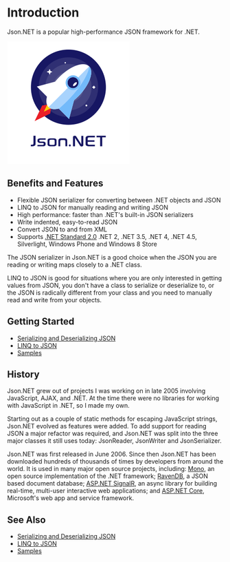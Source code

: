 ﻿# Introduction

Json.NET is a popular high-performance JSON framework for .NET.

![Json.NET logo](jsonnet-logo.png)

## Benefits and Features

- Flexible JSON serializer for converting between .NET objects and JSON
- LINQ to JSON for manually reading and writing JSON 
- High performance: faster than .NET's built-in JSON serializers
- Write indented, easy-to-read JSON
- Convert JSON to and from XML
- Supports [.NET Standard 2.0](https://github.com/dotnet/standard/blob/master/docs/versions.md) .NET 2, .NET 3.5, .NET 4, .NET 4.5, Silverlight, Windows Phone and Windows 8 Store

The JSON serializer in Json.NET is a good choice when the JSON you are reading or writing maps closely to a .NET class.

LINQ to JSON is good for situations where you are only interested in getting values from JSON, you don't have a class to serialize or deserialize to,  or the JSON is radically different from your class and you need to manually read  and write from your objects.

## Getting Started

- [Serializing and Deserializing JSON](Serializing_and_Deserializing_JSON/README.md)
- [LINQ to JSON](LINQ_to_JSON/README.md)
- [Samples](samples/README.md)

## History

Json.NET grew out of projects I was working on in late 2005 involving JavaScript, AJAX, and .NET. At the time there were no libraries for working with JavaScript in .NET, so I made my own.

Starting out as a couple of static methods for escaping JavaScript strings, Json.NET evolved as features were added. To add support for reading JSON a major refactor was required, and Json.NET was split into the three major classes it still uses today: JsonReader, JsonWriter and JsonSerializer.

Json.NET was first released in June 2006. Since then Json.NET has been downloaded hundreds of thousands of times by developers from around the world. It is used in many major open source projects, including: [Mono](http://www.mono-project.com/), an open source implementation of the .NET framework; [RavenDB](http://ravendb.net/), a JSON based document database; [ASP.NET SignalR](http://signalr.net/), an async library for building real-time, multi-user interactive web applications; and [ASP.NET Core](http://www.asp.net), Microsoft's web app and service framework.

## See Also

- [Serializing and Deserializing JSON](Serializing_and_Deserializing_JSON/README.md)
- [LINQ to JSON](LINQ_to_JSON/README.md)
- [Samples](samples/README.md)
